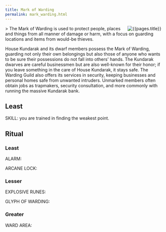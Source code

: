 ```yaml
---
title: Mark of Warding
permalink: mark_warding.html
---
```

<img src="images/dragonmarks/{{page.title}}.jpg" alt='{{pages.title}}' style="float:right">
> The Mark of Warding is used to protect people, places and things from all manner of damage or harm, with a focus on guarding locations and items from would-be thieves.

House Kundarak and its dwarf members possess the Mark of Warding, guarding not only their own belongings but also those of anyone who wants to be sure their possessions do not fall into others' hands. The Kundarak dwarves are careful businessmen but are also well-known for their honor; if you leave something in the care of House Kundarak, it stays safe. The Warding Guild also offers its services in security, keeping businesses and personal homes safe from unwanted intruders. Unmarked members often obtain jobs as trapmakers, security consultation, and more commonly with running the massive Kundarak bank.

## Least
SKILL: you are trained in finding the weakest point.

## Ritual
### Least
ALARM: 

ARCANE LOCK: 

### Lesser
EXPLOSIVE RUNES: 

GLYPH OF WARDING: 

### Greater
WARD AREA: 